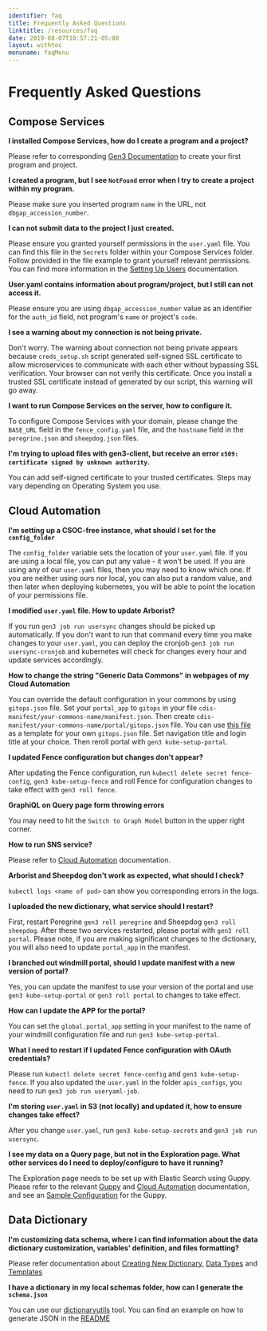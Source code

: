 ```yaml
---
identifier: faq
title: Frequently Asked Questions
linktitle: /resources/faq
date: 2019-08-07T10:57:21-05:00
layout: withtoc
menuname: faqMenu
---
```


# Frequently Asked Questions

## Compose Services


**I installed Compose Services, how do I create a program and a project?**

Please refer to corresponding
[Gen3 Documentation](https://gen3.org/resources/operator/#5-programs-and-projects)
to create your first program and project.


**I created a program, but I see `NotFound` error when I try to create a
project within my program.**

Please make sure you inserted program `name` in the URL, not
`dbgap_accession_number`.


**I can not submit data to the project I just created.**

Please ensure you granted yourself permissions in the `user.yaml` file. You can
find this file in the `Secrets` folder within your Compose Services folder.
Follow provided in the file example to grant yourself relevant permissions. You
can find more information in the
[Setting Up Users](https://github.com/uc-cdis/compose-services#setting-up-users)
documentation.


**User.yaml contains information about program/project, but I still can not
access it.**

Please ensure you are using `dbgap_accession_number` value as an identifier for
the `auth_id` field, not program's `name` or project's `code`.


**I see a warning about my connection is not being private.**

Don't worry. The warning about connection not being private appears because
`creds_setup.sh` script generated self-signed SSL certificate to allow
microservices to communicate with each other without bypassing SSL verification.
Your browser can not verify this certificate. Once you install a trusted SSL
certificate instead of generated by our script, this warning will go away.


**I want to run Compose Services on the server, how to configure
 it.**

To configure Compose Services with your domain, please change the `BASE_URL`
field in the `fence_config.yaml` file, and the `hostname` field in the
`peregrine.json` and `sheepdog.json` files.


**I'm trying to upload files with gen3-client, but receive an error 
`x509: certificate signed by unknown authority`.**

You can add self-signed certificate to your trusted certificates. Steps may
vary depending on Operating System you use.


## Cloud Automation


**I'm setting up a CSOC-free instance, what should I set for the 
`config_folder`**

The `config_folder` variable sets the location of your `user.yaml` file. If you
are using a local file, you can put any value - it won't be used. If you are
using any of our `user.yaml` files, then you may need to know which one. If you
are neither using ours nor local, you can also put a random value, and then
later when deploying kubernetes, you will be able to point the location of your
permissions file.


**I modified `user.yaml` file. How to update Arborist?**

If you run `gen3 job run usersync` changes should be picked up automatically.
If you don't want to run that command every time you make changes to your
`user.yaml`, you can deploy the cronjob `gen3 job run usersync-cronjob` and
kubernetes will check for changes every hour and update services accordingly.


**How to change the string "Generic Data Commons" in webpages of my Cloud
Automation**

You can override the default configuration in your commons by using
`gitops.json` file. Set your `portal_app` to `gitops` in your file
`cdis-manifest/your-commons-name/manifest.json`. Then create
`cdis-manifest/your-commons-name/portal/gitops.json` file. You can use [this
file](https://github.com/uc-cdis/data-portal/blob/master/data/config/default.json)
as a template for your own `gitops.json` file. Set navigation title and login
title at your choice. Then reroll portal with `gen3 kube-setup-portal`.


**I updated Fence configuration but changes don't appear?**

After updating the Fence configuration, run `kubectl delete secret
fence-config`, `gen3 kube-setup-fence` and roll Fence for configuration changes
to take effect with `gen3 roll fence`.


**GraphiQL on Query page form throwing errors**

You may need to hit the `Switch to Graph Model` button in the upper right
corner.


**How to run SNS service?**

Please refer to [Cloud
Automation](https://github.com/uc-cdis/cloud-automation/tree/master/tf_files/aws/modules/data-bucket-queue)
documentation.


**Arborist and Sheepdog don't work as expected, what should I check?**

`kubectl logs <name of pod>` can show you corresponding errors in the logs.


**I uploaded the new dictionary, what service should I restart?**

First, restart Peregrine `gen3 roll peregrine` and Sheepdog `gen3 roll
sheepdog`.  After these two services restarted, please portal with `gen3 roll
portal`.  Please note, if you are making significant changes to the dictionary,
you will also need to update `portal_app` in the manifest.


**I branched out windmill portal, should I update manifest with a new version of
portal?**

Yes, you can update the manifest to use your version of the portal and use `gen3
kube-setup-portal` or `gen3 roll portal` to changes to take effect.


**How can I update the APP for the portal?**

You can set the `global.portal_app` setting in your manifest to the name of your
windmill configuration file and run `gen3 kube-setup-portal`.


**What I need to restart if I updated Fence configuration with OAuth
credentials?**

Please run `kubectl delete secret fence-config` and `gen3 kube-setup-fence`.  If
you also updated the `user.yaml` in the folder `apis_configs`, you need to run
`gen3 job run useryaml-job`.


**I'm storing `user.yaml` in S3 (not locally) and updated it, how to ensure
changes take effect?**

After you change `user.yaml`, run `gen3 kube-setup-secrets` and `gen3 job run
usersync`.


**I see my data on a Query page, but not in the Exploration page. What other
services do I need to deploy/configure to have it running?**

The Exploration page needs to be set up with Elastic Search using Guppy. Please
refer to the relevant
[Guppy](https://github.com/uc-cdis/guppy/blob/master/README.md) and [Cloud
Automation](https://github.com/uc-cdis/cloud-automation/blob/master/kube/services/guppy/README.md)
documentation, and see an [Sample
Configuration](https://github.com/uc-cdis/data-portal/pull/505) for the Guppy.


## Data Dictionary

**I'm customizing data schema, where I can find information about the data
dictionary customization, variables' definition, and files formatting?**

Please refer documentation about [Creating New
Dictionary](https://gen3.org/resources/operator/#3-creating-a-new-data-dictionary),
[Data Types](https://gen3.org/resources/user/data-types/) and
[Templates](https://gen3.org/resources/user/template-tsvs/)


**I have a dictionary in my local schemas folder, how can I generate the
`schema.json`**

You can use our [dictionaryutils](https://github.com/uc-cdis/dictionaryutils)
tool.  You can find an example on how to generate JSON in the
[README](https://github.com/uc-cdis/dictionaryutils#use-dictionaryutils-to-dump-a-dictionary)


